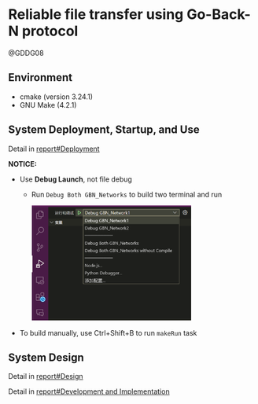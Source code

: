 # Reliable file transfer using Go-Back-N protocol

@GDDG08


## Environment

- cmake (version 3.24.1)
- GNU Make (4.2.1)

## System Deployment, Startup, and Use

Detail in [report#Deployment](./report.md#系统部署与使用-system-deployment-startup-and-use)


**NOTICE:**

- Use **Debug Launch**, not file debug
  - Run `Debug Both GBN_Networks` to build two terminal and run

    <img src="assets/a1a39fbeec80c8c6dc483427e275bbd.png" alt="a1a39fbeec80c8c6dc483427e275bbd" style="zoom:33%;" />

- To build manually, use Ctrl+Shift+B to run `makeRun` task

## System Design

Detail in [report#Design](./report.md#设计-design)

Detail in [report#Development and Implementation](./report.md#开发与实现-development-and-implementation)


